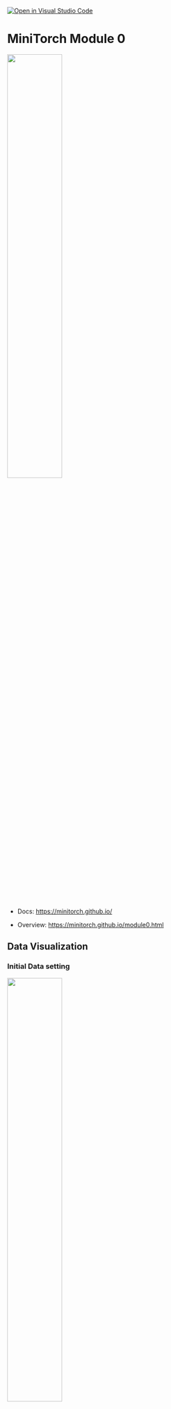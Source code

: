 [![Open in Visual Studio Code](https://classroom.github.com/assets/open-in-vscode-718a45dd9cf7e7f842a935f5ebbe5719a5e09af4491e668f4dbf3b35d5cca122.svg)](https://classroom.github.com/online_ide?assignment_repo_id=11681323&assignment_repo_type=AssignmentRepo)
# MiniTorch Module 0

<img src="https://minitorch.github.io/minitorch.svg" width="50%px">

* Docs: https://minitorch.github.io/

* Overview: https://minitorch.github.io/module0.html

## Data Visualization

### Initial Data setting

<img src="https://github.com/Cornell-Tech-ML/mle-module-0-Nathaniel-Nirmal/blob/master/Initial_dataset.png?raw=true" width="50%px">

### After hand-creation of classifiers

<img src="https://github.com/Cornell-Tech-ML/mle-module-0-Nathaniel-Nirmal/blob/master/Final_Classfication.png?raw=true" width="50%px">

### Parameters Used for this classification

<img src="https://github.com/Cornell-Tech-ML/mle-module-0-Nathaniel-Nirmal/blob/master/Parameters_Used.png?raw=true" width="50%px">
